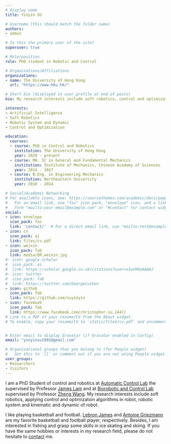```yaml
---
# Display name
title: Yinyin SU

# Username (this should match the folder name)
authors:
- admin

# Is this the primary user of the site?
superuser: true

# Role/position
role: PhD student in Robotic and Control

# Organizations/Affiliations
organizations:
- name: The University of Hong Kong
  url: "https://www.hku.hk/"

# Short bio (displayed in user profile at end of posts)
bio: My research interests include soft robotics, control and optimization, robotic system and dynamic.

interests:
- Artificial Intelligence
- Soft Robotics
- Robotic System and Dynamic
- Control and Optimization

education:
  courses:
  - course: PhD in Control and Robotics
    institution: The University of Hong Kong
    year: 2020 - present
  - course: MA. SC in General and Fundamental Mechanics
    institution: Institute of Mechanics, Chinese Academy of Sciences
    year: 2014 - 2017
  - course: B.Eng. in Engineering Mechanics
    institution: Northeastern University
    year: 2010 - 2014

# Social/Academic Networking
# For available icons, see: https://sourcethemes.com/academic/docs/page-builder/#icons
#   For an email link, use "fas" icon pack, "envelope" icon, and a link in the
#   form "mailto:your-email@example.com" or "#contact" for contact widget.
social:
- icon: envelope
  icon_pack: fas
  link: 'contact/'  # For a direct email link, use "mailto:test@example.org".
- icon: cv
  icon_pack: ai
  link: files/cv.pdf
- icon: weixin
  icon_pack: fab
  link: media/QR_weixin.jpg
#- icon: google-scholar
#  icon_pack: ai
#  link: https://scholar.google.co.uk/citations?user=sIwtMXoAAAAJ
#- icon: twitter
#  icon_pack: fab
#  link: https://twitter.com/GeorgeCushen
- icon: github
  icon_pack: fab
  link: https://github.com/suyinyin
- icon: facebook
  icon_pack: fab
  link: https://www.facebook.com/christopher.su.1447/
# Link to a PDF of your resume/CV from the About widget.
# To enable, copy your resume/CV to `static/files/cv.pdf` and uncomment the lines below.


# Enter email to display Gravatar (if Gravatar enabled in Config)
email: "yinyinsu1991@gmail.com"

# Organizational groups that you belong to (for People widget)
#   Set this to `[]` or comment out if you are not using People widget.
user_groups:
- Researchers
- Visitors
---
```

I am a PhD Student of control and robotics at [Automatic Control Lab](https://www.mech.hku.hk/exPage/kwlee/) the supervised by Professor [James Lam](http://web.hku.hk/~jlam/jameslam.html) and at [Biorobotic and Control Lab](http://faculty.sustech.edu.cn/wangz/) supervised by Professor [Zheng Wang](https://scholar.google.com/citations?hl=en&user=2NSTu2EAAAAJ&). My research interests include soft robotics, applying control and optimization algorithms in robot, robotic system and kinematic and dynamic of robot.

I like playing basketball and football.  [Lebron James](https://twitter.com/KingJames?ref_src=twsrc%5Egoogle%7Ctwcamp%5Eserp%7Ctwgr%5Eauthor) and [Antoine Griezmann](https://www.instagram.com/accounts/login/?next=/antogriezmann/%3Fhl%3Den) are my favorite basketball and football player, respectively. Besides, I am interested in fishing and grasp some skills in ice skating and skiing. If you have the same hobbies or interests in my research field, please do not hesitate to [contact](contact/) me.
